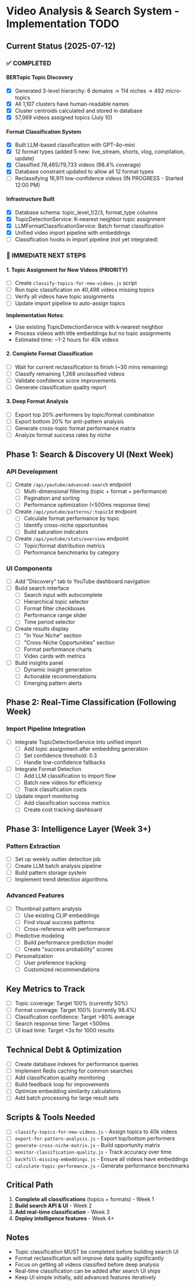 # Video Analysis & Search System - Implementation TODO

## Current Status (2025-07-12)

### ✅ COMPLETED

#### BERTopic Topic Discovery
- [x] Generated 3-level hierarchy: 6 domains → 114 niches → 492 micro-topics
- [x] All 1,107 clusters have human-readable names
- [x] Cluster centroids calculated and stored in database
- [x] 57,069 videos assigned topics (July 10)

#### Format Classification System
- [x] Built LLM-based classification with GPT-4o-mini
- [x] 12 format types (added 5 new: live_stream, shorts, vlog, compilation, update)
- [x] Classified 78,465/79,733 videos (98.4% coverage)
- [x] Database constraint updated to allow all 12 format types
- [ ] Reclassifying 16,911 low-confidence videos (IN PROGRESS - Started 12:00 PM)

#### Infrastructure Built
- [x] Database schema: topic_level_1/2/3, format_type columns
- [x] TopicDetectionService: K-nearest neighbor topic assignment
- [x] LLMFormatClassificationService: Batch format classification
- [x] Unified video import pipeline with embeddings
- [ ] Classification hooks in import pipeline (not yet integrated)

### 🚨 IMMEDIATE NEXT STEPS

#### 1. Topic Assignment for New Videos (PRIORITY)
- [ ] Create `classify-topics-for-new-videos.js` script
- [ ] Run topic classification on 40,498 videos missing topics
- [ ] Verify all videos have topic assignments
- [ ] Update import pipeline to auto-assign topics

**Implementation Notes**:
- Use existing TopicDetectionService with k-nearest neighbor
- Process videos with title embeddings but no topic assignments
- Estimated time: ~1-2 hours for 40k videos

#### 2. Complete Format Classification
- [ ] Wait for current reclassification to finish (~30 mins remaining)
- [ ] Classify remaining 1,268 unclassified videos
- [ ] Validate confidence score improvements
- [ ] Generate classification quality report

#### 3. Deep Format Analysis
- [ ] Export top 20% performers by topic/format combination
- [ ] Export bottom 20% for anti-pattern analysis
- [ ] Generate cross-topic format performance matrix
- [ ] Analyze format success rates by niche

## Phase 1: Search & Discovery UI (Next Week)

### API Development
- [ ] Create `/api/youtube/advanced-search` endpoint
  - [ ] Multi-dimensional filtering (topic + format + performance)
  - [ ] Pagination and sorting
  - [ ] Performance optimization (<500ms response time)
- [ ] Create `/api/youtube/patterns/:topicId` endpoint
  - [ ] Calculate format performance by topic
  - [ ] Identify cross-niche opportunities
  - [ ] Build saturation indicators
- [ ] Create `/api/youtube/stats/overview` endpoint
  - [ ] Topic/format distribution metrics
  - [ ] Performance benchmarks by category

### UI Components
- [ ] Add "Discovery" tab to YouTube dashboard navigation
- [ ] Build search interface
  - [ ] Search input with autocomplete
  - [ ] Hierarchical topic selector
  - [ ] Format filter checkboxes
  - [ ] Performance range slider
  - [ ] Time period selector
- [ ] Create results display
  - [ ] "In Your Niche" section
  - [ ] "Cross-Niche Opportunities" section
  - [ ] Format performance charts
  - [ ] Video cards with metrics
- [ ] Build insights panel
  - [ ] Dynamic insight generation
  - [ ] Actionable recommendations
  - [ ] Emerging pattern alerts

## Phase 2: Real-Time Classification (Following Week)

### Import Pipeline Integration
- [ ] Integrate TopicDetectionService into unified import
  - [ ] Add topic assignment after embedding generation
  - [ ] Set confidence threshold: 0.3
  - [ ] Handle low-confidence fallbacks
- [ ] Integrate Format Detection
  - [ ] Add LLM classification to import flow
  - [ ] Batch new videos for efficiency
  - [ ] Track classification costs
- [ ] Update import monitoring
  - [ ] Add classification success metrics
  - [ ] Create cost tracking dashboard

## Phase 3: Intelligence Layer (Week 3+)

### Pattern Extraction
- [ ] Set up weekly outlier detection job
- [ ] Create LLM batch analysis pipeline
- [ ] Build pattern storage system
- [ ] Implement trend detection algorithms

### Advanced Features
- [ ] Thumbnail pattern analysis
  - [ ] Use existing CLIP embeddings
  - [ ] Find visual success patterns
  - [ ] Cross-reference with performance
- [ ] Predictive modeling
  - [ ] Build performance prediction model
  - [ ] Create "success probability" scores
- [ ] Personalization
  - [ ] User preference tracking
  - [ ] Customized recommendations

## Key Metrics to Track
- [ ] Topic coverage: Target 100% (currently 50%)
- [ ] Format coverage: Target 100% (currently 98.4%)
- [ ] Classification confidence: Target >80% average
- [ ] Search response time: Target <500ms
- [ ] UI load time: Target <3s for 1000 results

## Technical Debt & Optimization
- [ ] Create database indexes for performance queries
- [ ] Implement Redis caching for common searches
- [ ] Add classification quality monitoring
- [ ] Build feedback loop for improvements
- [ ] Optimize embedding similarity calculations
- [ ] Add batch processing for large result sets

## Scripts & Tools Needed
- [ ] `classify-topics-for-new-videos.js` - Assign topics to 40k videos
- [ ] `export-for-pattern-analysis.js` - Export top/bottom performers
- [ ] `generate-cross-niche-matrix.js` - Build opportunity matrix
- [ ] `monitor-classification-quality.js` - Track accuracy over time
- [ ] `backfill-missing-embeddings.js` - Ensure all videos have embeddings
- [ ] `calculate-topic-performance.js` - Generate performance benchmarks

## Critical Path
1. **Complete all classifications** (topics + formats) - Week 1
2. **Build search API & UI** - Week 2
3. **Add real-time classification** - Week 3
4. **Deploy intelligence features** - Week 4+

## Notes
- Topic classification MUST be completed before building search UI
- Format reclassification will improve data quality significantly
- Focus on getting all videos classified before deep analysis
- Real-time classification can be added after search UI ships
- Keep UI simple initially, add advanced features iteratively